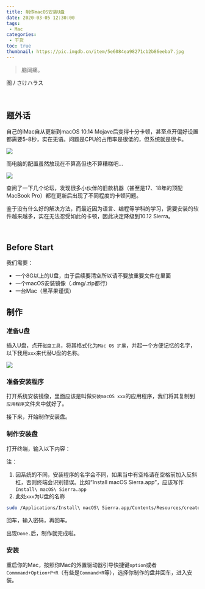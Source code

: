 ```yaml
---
title: 制作macOS安装U盘
date: 2020-03-05 12:30:00
tags: 
 - Mac
categories:
 - 干货
toc: true
thumbnail: https://pic.imgdb.cn/item/5e6084ea98271cb2b86eeba7.jpg
---
```


> 脑阔痛。

<!--more-->

图 / さけハラス

</br>

## 题外话

自己的iMac自从更新到macOS 10.14 Mojave后变得十分卡顿，甚至点开偏好设置都需要5-8秒，实在无语。问题是CPU的占用率是很低的，但系统就是很卡。

![](https://pic.imgdb.cn/item/5e60870e98271cb2b86fd79a.png)

而电脑的配置虽然放现在不算高但也不算糟糕吧...

![](https://pic.imgdb.cn/item/5e6083bc98271cb2b86e5ac4.png)

查阅了一下几个论坛，发现很多小伙伴的旧款机器（甚至是17、18年的顶配MacBook Pro）都在更新后出现了不同程度的卡顿问题。

鉴于没有什么好的解决方法，而最近因为语言、编程等学科的学习，需要安装的软件越来越多，实在无法忍受如此的卡顿，因此决定降级到10.12 Sierra。

</br>

## Before Start

我们需要：

 - 一个8G以上的U盘，由于后续要清空所以请不要放重要文件在里面
 - 一个macOS安装镜像（.dmg/.zip都行）
 - 一台Mac（黑苹果谨慎）

## 制作

### 准备U盘

插入U盘，点开`磁盘工具`，将其格式化为`Mac OS 扩展`，并起一个方便记忆的名字，以下我用`xxx`来代替U盘的名称。

![](https://pic.imgdb.cn/item/5e6083bc98271cb2b86e5abd.png)

### 准备安装程序

打开系统安装镜像，里面应该是叫做`安装macOS xxx`的应用程序，我们将其复制到`应用程序`文件夹中就好了。

接下来，开始制作安装盘。

### 制作安装盘

打开终端，输入以下内容：

注：

1. 因系统的不同，安装程序的名字会不同，如果当中有空格请在空格前加入反斜杠，否则终端会识别错误。比如“Install macOS Sierra.app”，应该写作`Install\ macOS\ Sierra.app`
2. 此处`xxx`为U盘的名称

```bash
sudo /Applications/Install\ macOS\ Sierra.app/Contents/Resources/createinstallmedia --volume /Volumes/xxx/ --applicationpath /Applications/Install\ macOS\ Sierra.app/ --nointeraction
```
回车，输入密码，再回车。

出现`Done.`后，制作就完成啦。

### 安装

重启你的Mac，按照你Mac的外置驱动器引导快捷键`option`或者`Commmand+Option+P+R`（有些是`Command+R`等），选择你制作的盘并回车，进入安装。